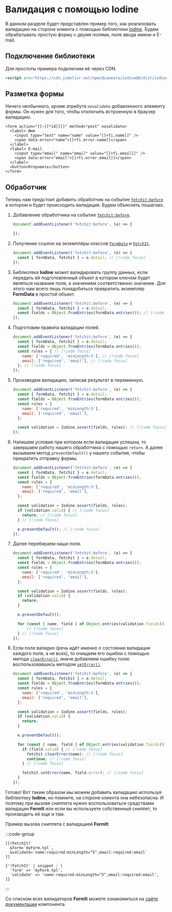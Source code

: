 # Валидация с помощью Iodine

В данном разделе будет представлен пример того, как реализовать валидацию на стороне клиента с помощью библиотеки [Iodine](https://github.com/caneara/iodine). Будем обрабатывать простую форму с двумя полями, поле ввода имени и E-mail.

<!--@include: ../../parts/validation.warning.md-->

## Подключение библиотеки

Для простоты примера подключим её через CDN.

```html
<script src="https://cdn.jsdelivr.net/npm/@caneara/iodine@8/dist/iodine.min.umd.js" defer></script>
```

## Разметка формы

Ничего необычного, кроме атрибута `novalidate` добавленного элементу формы. Он нужен для того, чтобы отключить встроенную в браузер валидацию.

```modx
<form action="[[~[[*id]]]]" method="post" novalidate>
  <label> Имя
    <input type="text" name="name" value="[[+fi.name]]" />
    <span data-error="name">[[+fi.error.name]]</span>
  </label>
  <label> E-mail
    <input type="email" name="email" value="[[+fi.email]]" />
    <span data-error="email">[[+fi.error.email]]</span>
  </label>
  <button>Отправить</button>
</form>
```

## Обработчик

Теперь нам предстоит добавить обработчик на событие [`fetchit:before`](/components/fetchit/frontend/events#fetchitbefore) в котором и будет происходить валидация. Будем объяснять пошагово.

1. Добавление обработчика на событие [`fetchit:before`](/components/fetchit/frontend/events#fetchitbefore).

    ```js
    document.addEventListener('fetchit:before', (e) => {

    });
    ```

2. Получение ссылок на экземпляры классов [`FormData`](https://developer.mozilla.org/ru/docs/Web/API/FormData) и [`FetchIt`](/components/fetchit/frontend/instance).

    ```js
    document.addEventListener('fetchit:before', (e) => {
      const { formData, fetchit } = e.detail; // [!code focus]
    });
    ```

3. Библиотека **Iodine** может валидировать группу данных, если передать ей подготовленный объект в котором ключом будет являться название поля, а значением соответственно значение. Для этого нам всего лишь понадобиться превратить экземпляр **FormData** в простой объект.

    ```js
    document.addEventListener('fetchit:before', (e) => {
      const { formData, fetchit } = e.detail;
      const fields = Object.fromEntries(formData.entries()); // [!code focus]
    });
    ```

4. Подготовим правила валидации полей.

    ```js
    document.addEventListener('fetchit:before', (e) => {
      const { formData, fetchit } = e.detail;
      const fields = Object.fromEntries(formData.entries());
      const rules = { // [!code focus]
        name: ['required', 'minLength:5'], // [!code focus]
        email: ['required', 'email'], // [!code focus]
      }; // [!code focus]
    });
    ```

5. Произведем валидацию, записав результат в переменную.

    ```js
    document.addEventListener('fetchit:before', (e) => {
      const { formData, fetchit } = e.detail;
      const fields = Object.fromEntries(formData.entries());
      const rules = {
        name: ['required', 'minLength:5'],
        email: ['required', 'email'],
      };

      const validation = Iodine.assert(fields, rules); // [!code focus]
    });
    ```

6. Напишем условие при котором если валидация успешна, то завершаем работу нашего обработчика с помощью `return`. А далее вызываем метод `preventDefault()` у нашего события, чтобы прекратить отправку формы.

    ```js
    document.addEventListener('fetchit:before', (e) => {
      const { formData, fetchit } = e.detail;
      const fields = Object.fromEntries(formData.entries());
      const rules = {
        name: ['required', 'minLength:5'],
        email: ['required', 'email'],
      };

      const validation = Iodine.assert(fields, rules);
      if (validation.valid) { // [!code focus]
        return; // [!code focus]
      } // [!code focus]

      e.preventDefault(); // [!code focus]
    });
    ```

7. Далее перебираем наши поля.

    ```js
    document.addEventListener('fetchit:before', (e) => {
      const { formData, fetchit } = e.detail;
      const fields = Object.fromEntries(formData.entries());
      const rules = {
        name: ['required', 'minLength:5'],
        email: ['required', 'email'],
      };

      const validation = Iodine.assert(fields, rules);
      if (validation.valid) {
        return;
      }

      e.preventDefault();

      for (const [ name, field ] of Object.entries(validation.fields)) { // [!code focus]
          // [!code focus]
      } // [!code focus]
    });
    ```

8. Если поле валидно (речь идёт именно о состоянии валидации каждого поля, а не всех), то очищаем его ошибки с помощью метода [`clearError()`](/components/fetchit/frontend/instance#clearerror), иначе добавляем ошибку полю воспользовавшись методом [`setError()`](/components/fetchit/frontend/instance#seterror).

    ```js
    document.addEventListener('fetchit:before', (e) => {
      const { formData, fetchit } = e.detail;
      const fields = Object.fromEntries(formData.entries());
      const rules = {
        name: ['required', 'minLength:5'],
        email: ['required', 'email'],
      };

      const validation = Iodine.assert(fields, rules);
      if (validation.valid) {
        return;
      }

      e.preventDefault();

      for (const [ name, field ] of Object.entries(validation.fields)) {
        if (field.valid) { // [!code focus]
          fetchit.clearError(name); // [!code focus]
          continue; // [!code focus]
        } // [!code focus]

        fetchit.setError(name, field.error); // [!code focus]
      }
    });
    ```

Готово! Вот таким образом мы можем добавить валидацию используя библиотеку **Iodine**, но помните, на стороне клиента она небезопасна. И поэтому при вызове сниппета нужно воспользоваться средствами валидации **FormIt** или если вы используете собственный сниппет, то производить её еще и там.

Пример вызова сниппета с валидацией **FormIt**:

:::code-group

```modx
[[!FetchIt?
  &form=`myForm.tpl`,
  &validate=`name:required:minLength=^5^,email:required:email`
]]
```

```fenom
{'!FetchIt' | snippet : [
  'form' => 'myForm.tpl',
  'validate' => 'name:required:minLength=^5^,email:required:email',
]}
```

:::

Со списком всех валидаторов **FormIt** можете ознакомиться на [сайте документации](https://docs.modx.com/3.x/en/extras/formit/formit.validators) компонента.
